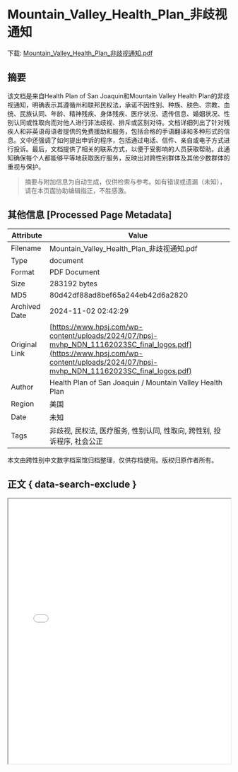 # Mountain_Valley_Health_Plan_非歧视通知

<!-- tcd_download_link -->
下载: <a href="../Mountain_Valley_Health_Plan_非歧视通知.pdf" download>Mountain_Valley_Health_Plan_非歧视通知.pdf</a>
<!-- tcd_download_link_end -->

## 摘要

<!-- tcd_abstract -->
该文档是来自Health Plan of San Joaquin和Mountain Valley Health Plan的非歧视通知，明确表示其遵循州和联邦民权法，承诺不因性别、种族、肤色、宗教、血统、民族认同、年龄、精神残疾、身体残疾、医疗状况、遗传信息、婚姻状况、性别认同或性取向而对他人进行非法歧视、排斥或区别对待。文档详细列出了针对残疾人和非英语母语者提供的免费援助和服务，包括合格的手语翻译和多种形式的信息。文中还强调了如何提出申诉的程序，包括通过电话、信件、亲自或电子方式进行投诉。最后，文档提供了相关的联系方式，以便于受影响的人员获取帮助。此通知确保每个人都能够平等地获取医疗服务，反映出对跨性别群体及其他少数群体的重视与保护。

<!-- tcd_abstract_end -->

> 摘要与附加信息为自动生成，仅供检索与参考。如有错误或遗漏（未知），请在本页面协助编辑指正，不胜感激。

## 其他信息 [Processed Page Metadata]

| Attribute       | Value                                  |
|-----------------|----------------------------------------|
| Filename        | Mountain_Valley_Health_Plan_非歧视通知.pdf                             |
| Type            | document                                 |
| Format          | PDF Document                               |
| Size            | 283192 bytes                           |
| MD5             | 80d42df88ad8bef65a244eb42d6a2820                                  |
| Archived Date   | 2024-11-02 02:42:29                             |
| Original Link   | [https://www.hpsj.com/wp-content/uploads/2024/07/hpsj-mvhp_NDN_11162023SC_final_logos.pdf](https://www.hpsj.com/wp-content/uploads/2024/07/hpsj-mvhp_NDN_11162023SC_final_logos.pdf)                         |
| Author          | Health Plan of San Joaquin / Mountain Valley Health Plan                               |
| Region          | 美国                               |
| Date            | 未知                                 |
| Tags            | 非歧视, 民权法, 医疗服务, 性别认同, 性取向, 跨性别, 投诉程序, 社会公正                                 |

本文由跨性别中文数字档案馆归档整理，仅供存档使用。版权归原作者所有。


## 正文 { data-search-exclude }

<!-- tcd_main_text -->
<iframe src="../Mountain_Valley_Health_Plan_非歧视通知.pdf" width="100%" height="600px">
    <p>无法显示PDF，请下载查看。</p>
</iframe>
<!-- tcd_main_text_end -->

